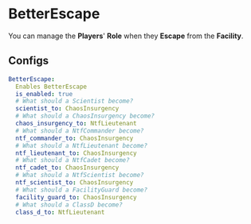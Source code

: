 # BetterEscape
You can manage the **Players**' **Role** when they **Escape** from the **Facility**.

## Configs

```yaml
BetterEscape:
  Enables BetterEscape
  is_enabled: true
  # What should a Scientist become?
  scientist_to: ChaosInsurgency
  # What should a ChaosInsurgency become?
  chaos_insurgency_to: NtfLieutenant
  # What should a NtfCommander become?
  ntf_commander_to: ChaosInsurgency
  # What should a NtfLieutenant become?
  ntf_lieutenant_to: ChaosInsurgency
  # What should a NtfCadet become?
  ntf_cadet_to: ChaosInsurgency
  # What should a NtfScientist become?
  ntf_scientist_to: ChaosInsurgency
  # What should a FacilityGuard become?
  facility_guard_to: ChaosInsurgency
  # What should a ClassD become?
  class_d_to: NtfLieutenant
```

